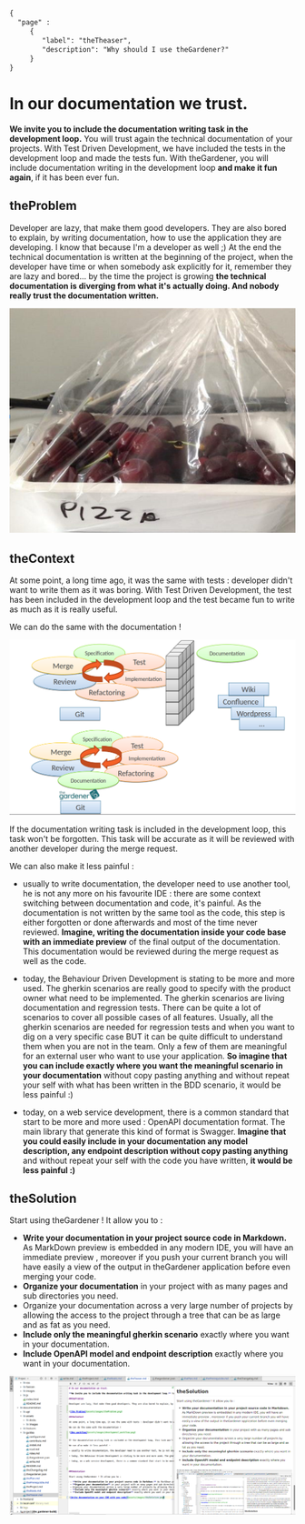 ```thegardener
{
  "page" :
     {
        "label": "theTheaser",
        "description": "Why should I use theGardener?"
     }
}
```

# In our documentation we trust.

**We invite you to include the documentation writing task in the development loop.** You will trust again the technical documentation of your projects. With Test Driven Development, we have included the tests in the development loop and made the tests fun. With theGardener, you will include documentation writing in the development loop **and make it fun again**, if it has been ever fun.

## theProblem

Developer are lazy, that make them good developers. They are also bored to explain, by writing documentation, how to use the application they are developing. I know that because I'm a developer as well ;) At the end the technical documentation is written at the beginning of the project, when the developer have time or when somebody ask explicitly for it, remember they are lazy and bored... by the time the project is growing **the technical documentation is diverging from what it's actually doing. And nobody really trust the documentation written.**


![the Problem](assets/images/theProblem.png)

## theContext

At some point, a long time ago, it was the same with tests : developer didn't want to write them as it was boring. With Test Driven Development, the test has been included in the development loop and the test became fun to write as much as it is really useful.

We can do the same with the documentation !

![Dev workflow](global/assets/images/development_workflow.png)


If the documentation writing task is included in the development loop, this task won't be forgotten. This task will be accurate as it will be reviewed with another developer during the merge request.

We can also make it less painful :

- usually to write documentation, the developer need to use another tool, he is not any more on his favourite IDE : there are some context switching between documentation and code, it's painful. As the documentation is not written by the same tool as the code, this step is either forgotten or done afterwards and most of the time never reviewed. **Imagine, writing the documentation inside your code base with an immediate preview** of the final output of the documentation. This documentation would be reviewed during the merge request as well as the code.  

- today, the Behaviour Driven Development is stating to be more and more used. The gherkin scenarios are really good to specify with the product owner what need to be implemented. The gherkin scenarios are living documentation and regression tests. There can be quite a lot of scenarios to cover all possible cases of all features. Usually, all the gherkin scenarios are needed for regression tests and when you want to dig on a very specific case BUT it can be quite difficult to understand them when you are not in the team. Only a few of them are meaningful for an external user who want to use your application. **So imagine that you can include exactly where you want the meaningful scenario in your documentation** without copy pasting anything and without repeat your self with what has been written in the BDD scenario, it would be less painful :)

- today, on a web service development, there is a common standard that start to be more and more used : OpenAPI documentation format. The main library that generate this kind of format is Swagger. **Imagine that you could easily include in your documentation any model description, any endpoint description without copy pasting anything** and without repeat your self with the code you have written, **it would be less painful :)**    



## theSolution

Start using theGardener ! It allow you to :

 - **Write your documentation in your project source code in Markdown.** As MarkDown preview is embedded in any modern IDE, you will have an immediate preview , moreover if you push your current branch you will have easily a view of the output in theGardener application before even merging your code.
 - **Organize your documentation** in your project with as many pages and sub directories you need.  
 - Organize your documentation across a very large number of projects by allowing the access to the project through a tree that can be as large and as fat as you need.
 - **Include only the meaningful gherkin scenario** exactly where you want in your documentation.
 - **Include OpenAPI model and endpoint description** exactly where you want in your documentation.

![Write documentation on your IDE with you code](assets/images/theSolution.png)